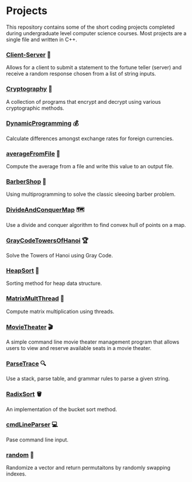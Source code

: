 # Projects
This repository contains some of the short coding projects completed during undergraduate level computer science courses. Most projects are a single file and written in C++. 

### [Client-Server](Client-Server) :crystal_ball:
Allows for a client to submit a statement to the fortune teller (server) and receive a random response chosen from a list of string inputs. 

### [Cryptography](Cryptography) :closed_lock_with_key:
A collection of programs that encrypt and decrypt using various cryptographic methods.

### [DynamicProgramming](DynamicProgramming) :moneybag:
Calculate differences amongst exchange rates for foreign currencies. 

### [averageFromFile](averageFromFile) :memo: 
Compute the average from a file and write this value to an output file.

### [BarberShop](BarberShop.cpp) :barber:
Using multiprogramming to solve the classic sleeoing barber problem.

### [DivideAndConquerMap](DivideAndConquerMap.cpp) :world_map:
Use a divide and conquer algorithm to find convex hull of points on a map.

### [GrayCodeTowersOfHanoi](GrayCodeTowersOfHanoi.cpp) :trophy:
Solve the Towers of Hanoi using Gray Code. 

### [HeapSort](HeapSort.cpp) :open_file_folder:
Sorting method for heap data structure. 

### [MatrixMultThread](MatrixMultThread.cpp) :thread:
Compute matrix multiplication using threads.

### [MovieTheater](MovieTheater.cpp) :clapper:
A simple command line movie theater management program that allows users to view and reserve available seats in a movie theater. 

### [ParseTrace](ParseTrace.cpp) :mag:
Use a stack, parse table, and grammar rules to parse a given string.

### [RadixSort](RadixSort.cpp) :bucket:
An implementation of the bucket sort method.

### [cmdLineParser](cmdLineParser.cpp) :computer:
Pase command line input.

### [random](random.cpp) :game_die:
Randomize a vector and return permutaitons by randomly swapping indexes. 

